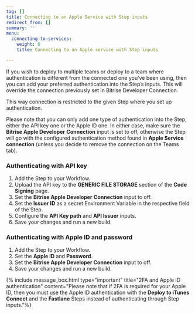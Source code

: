 ```yaml
---
tag: []
title: Connecting to an Apple Service with Step inputs
redirect_from: []
summary: ''
menu:
  connecting-to-services:
    weight: 6
    title: Connecting to an Apple service with Step inputs

---
```

If you wish to deploy to multiple teams or deploy to a team where authentication is different from the connected one you’ve been using, then you can add your preferred authentication into the Step’s inputs. This will override the connection previously set in Bitrise Developer Connection.

This way connection is restricted to the given Step where you set up authentication.

Please note that you can only add one type of authentication into the Step, either the API key one or the Apple ID one. In either case, make sure the **Bitrise Apple Developer** **Connection** input is set to off, otherwise the Step will go with the configured authentication method found in **Apple Service connection** (unless you decide to remove the connection on the Teams tab).

### Authenticating with API key

1. Add the Step to your Workflow.
2. Upload the API key to the **GENERIC FILE STORAGE** section of the **Code Signing** page.
3. Set the **Bitrise Apple Developer** **Connection** input to off.
4. Set the **Issuer ID** as a secret Environment Variable in the respective field of the Step.
5. Configure the **API Key path** and **API Issuer** inputs.
6. Save your changes and run a new build.

### Authenticating with Apple ID and password

1. Add the Step to your Workflow.
2. Set the **Apple ID** and **Password**.
3. Set the **Bitrise Apple Developer Connection** input to off.
4. Save your changes and run a new build.

{% include message_box.html type="important" title="2FA and Apple ID authentication" content="Please note that if 2FA is required for your Apple ID, then you must use the Apple ID authentication with the **Deploy to iTunes Connect** and the **Fastlane** Steps instead of authenticating through Step inputs."%}
